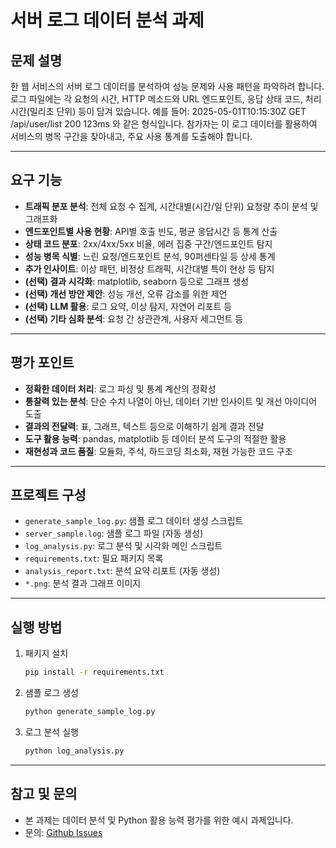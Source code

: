 # 서버 로그 데이터 분석 과제

## 문제 설명

한 웹 서비스의 서버 로그 데이터를 분석하여 성능 문제와 사용 패턴을 파악하려 합니다. 로그 파일에는 각 요청의 시간, HTTP 메소드와 URL 엔드포인트, 응답 상태 코드, 처리 시간(밀리초 단위) 등이 담겨 있습니다. 예를 들어: 2025-05-01T10:15:30Z GET /api/user/list 200 123ms 와 같은 형식입니다. 참가자는 이 로그 데이터를 활용하여 서비스의 병목 구간을 찾아내고, 주요 사용 통계를 도출해야 합니다.

---

## 요구 기능

- **트래픽 분포 분석**: 전체 요청 수 집계, 시간대별(시간/일 단위) 요청량 추이 분석 및 그래프화
- **엔드포인트별 사용 현황**: API별 호출 빈도, 평균 응답시간 등 통계 산출
- **상태 코드 분포**: 2xx/4xx/5xx 비율, 에러 집중 구간/엔드포인트 탐지
- **성능 병목 식별**: 느린 요청/엔드포인트 분석, 90퍼센타일 등 상세 통계
- **추가 인사이트**: 이상 패턴, 비정상 트래픽, 시간대별 특이 현상 등 탐지
- **(선택) 결과 시각화**: matplotlib, seaborn 등으로 그래프 생성
- **(선택) 개선 방안 제안**: 성능 개선, 오류 감소를 위한 제언
- **(선택) LLM 활용**: 로그 요약, 이상 탐지, 자연어 리포트 등
- **(선택) 기타 심화 분석**: 요청 간 상관관계, 사용자 세그먼트 등

---

## 평가 포인트

- **정확한 데이터 처리**: 로그 파싱 및 통계 계산의 정확성
- **통찰력 있는 분석**: 단순 수치 나열이 아닌, 데이터 기반 인사이트 및 개선 아이디어 도출
- **결과의 전달력**: 표, 그래프, 텍스트 등으로 이해하기 쉽게 결과 전달
- **도구 활용 능력**: pandas, matplotlib 등 데이터 분석 도구의 적절한 활용
- **재현성과 코드 품질**: 모듈화, 주석, 하드코딩 최소화, 재현 가능한 코드 구조

---

## 프로젝트 구성

- `generate_sample_log.py`: 샘플 로그 데이터 생성 스크립트
- `server_sample.log`: 샘플 로그 파일 (자동 생성)
- `log_analysis.py`: 로그 분석 및 시각화 메인 스크립트
- `requirements.txt`: 필요 패키지 목록
- `analysis_report.txt`: 분석 요약 리포트 (자동 생성)
- `*.png`: 분석 결과 그래프 이미지

---

## 실행 방법

1. 패키지 설치
   ```bash
   pip install -r requirements.txt
   ```
2. 샘플 로그 생성
   ```bash
   python generate_sample_log.py
   ```
3. 로그 분석 실행
   ```bash
   python log_analysis.py
   ```

---

## 참고 및 문의

- 본 과제는 데이터 분석 및 Python 활용 능력 평가를 위한 예시 과제입니다.
- 문의: [Github Issues](https://github.com/kimdongju93/ServerLogAnalysis/issues) 